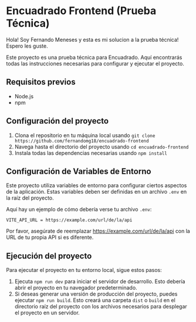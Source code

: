 # Encuadrado Frontend (Prueba Técnica)

Hola! Soy Fernando Meneses y esta es mi solucion a la prueba técnica! Espero les guste.

Este proyecto es una prueba técnica para Encuadrado. Aquí encontrarás todas las instrucciones necesarias para configurar y ejecutar el proyecto.

## Requisitos previos

- Node.js
- npm

## Configuración del proyecto

1. Clona el repositorio en tu máquina local usando `git clone https://github.com/fernandomg18/encuadrado-frontend`
2. Navega hasta el directorio del proyecto usando `cd encuadrado-frontend`
3. Instala todas las dependencias necesarias usando `npm install`

## Configuración de Variables de Entorno

Este proyecto utiliza variables de entorno para configurar ciertos aspectos de la aplicación. Estas variables deben ser definidas en un archivo `.env` en la raíz del proyecto.

Aquí hay un ejemplo de cómo debería verse tu archivo `.env`:

```properties
VITE_API_URL = https://example.com/url/de/la/api
```

Por favor, asegúrate de reemplazar https://example.com/url/de/la/api con la URL de tu propia API si es diferente.


## Ejecución del proyecto

Para ejecutar el proyecto en tu entorno local, sigue estos pasos:

1. Ejecuta `npm run dev` para iniciar el servidor de desarrollo. Esto debería abrir el proyecto en tu navegador predeterminado.
2. Si deseas generar una versión de producción del proyecto, puedes ejecutar `npm run build`. Esto creará una carpeta `dist` o `build` en el directorio raíz del proyecto con los archivos necesarios para desplegar el proyecto en un servidor.
